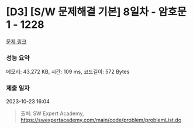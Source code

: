 # [D3] [S/W 문제해결 기본] 8일차 - 암호문1 - 1228 

[문제 링크](https://swexpertacademy.com/main/code/problem/problemDetail.do?contestProbId=AV14w-rKAHACFAYD) 

### 성능 요약

메모리: 43,272 KB, 시간: 109 ms, 코드길이: 572 Bytes

### 제출 일자

2023-10-23 16:04



> 출처: SW Expert Academy, https://swexpertacademy.com/main/code/problem/problemList.do